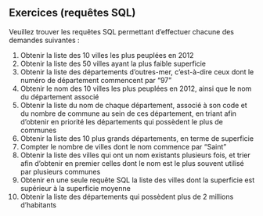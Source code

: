 ## Exercices (requêtes SQL)

Veuillez trouver les requêtes SQL permettant d’effectuer chacune des demandes suivantes :

1. Obtenir la liste des 10 villes les plus peuplées en 2012
2. Obtenir la liste des 50 villes ayant la plus faible superficie
3. Obtenir la liste des départements d’outres-mer, c’est-à-dire ceux dont le numéro de département commencent par “97”
4. Obtenir le nom des 10 villes les plus peuplées en 2012, ainsi que le nom du département associé
5. Obtenir
    la liste du nom de chaque département, associé à son code et du nombre 
   de commune au sein de ces département, en triant afin d’obtenir en 
   priorité les départements qui possèdent le plus de communes
6. Obtenir la liste des 10 plus grands départements, en terme de superficie
7. Compter le nombre de villes dont le nom commence par “Saint”
8. Obtenir
    la liste des villes qui ont un nom existants plusieurs fois, et trier 
   afin d’obtenir en premier celles dont le nom est le plus souvent utilisé
    par plusieurs communes
9. Obtenir en une seule requête SQL la liste des villes dont la superficie est supérieur à la superficie moyenne
10. Obtenir la liste des départements qui possèdent plus de 2 millions d’habitants
